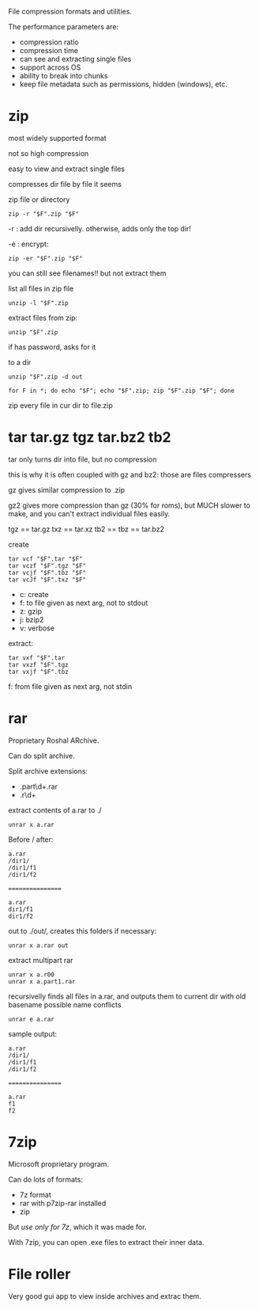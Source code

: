 File compression formats and utilities.

The performance parameters are:

- compression ratio
- compression time
- can see and extracting single files
- support across OS
- ability to break into chunks
- keep file metadata such as permissions, hidden (windows), etc.

# zip

most widely supported format

not so high compression

easy to view and extract single files

compresses dir file by file it seems

zip file or directory

    zip -r "$F".zip "$F"

-r : add dir recursivelly. otherwise, adds only the top dir!

-e : encrypt:

    zip -er "$F".zip "$F"

you can still see filenames!! but not extract them

list all files in zip file

    unzip -l "$F".zip

extract files from zip:

    unzip "$F".zip

if has password, asks for it

to a dir

    unzip "$F".zip -d out

    for F in *; do echo "$F"; echo "$F".zip; zip "$F".zip "$F"; done
zip every file in cur dir to file.zip

# tar tar.gz tgz tar.bz2 tb2

tar only turns dir into file, but no compression

this is why it is often coupled with gz and bz2: those are files compressers

gz gives similar compression to .zip

gz2 gives more compression than gz (30% for roms), but MUCH slower to make, and you can't extract individual files easily.

tgz == tar.gz
txz == tar.xz
tb2 == tbz == tar.bz2

create

    tar vcf "$F".tar "$F"
    tar vczf "$F".tgz "$F"
    tar vcjf "$F".tbz "$F"
    tar vcJf "$F".txz "$F"

- c: create
- f: to file given as next arg, not to stdout
- z: gzip
- j: bzip2
- v: verbose

extract:

    tar vxf "$F".tar
    tar vxzf "$F".tgz
    tar vxjf "$F".tbz

f: from file given as next arg, not stdin

# rar

Proprietary Roshal ARchive.

Can do split archive.

Split archive extensions:

- .part\d+.rar
- .r\d+

extract contents of a.rar to ./

    unrar x a.rar

Before / after:

    a.rar
    /dir1/
    /dir1/f1
    /dir1/f2

    ===============

    a.rar
    dir1/f1
    dir1/f2

out to ./out/, creates this folders if necessary:

    unrar x a.rar out

extract multipart rar

    unrar x a.r00
    unrar x a.part1.rar

recursivelly finds all files in a.rar, and outputs them to current dir
with old basename possible name conflicts

    unrar e a.rar

sample output:

    a.rar
    /dir1/
    /dir1/f1
    /dir1/f2

    ===============

    a.rar
    f1
    f2

# 7zip

Microsoft proprietary program.

Can do lots of formats:

- 7z format
- rar with p7zip-rar installed
- zip

But *use only for 7z*, which it was made for.

With 7zip, you can open .exe files to extract their inner data.

# File roller

Very good gui app to view inside archives and extrac them.
